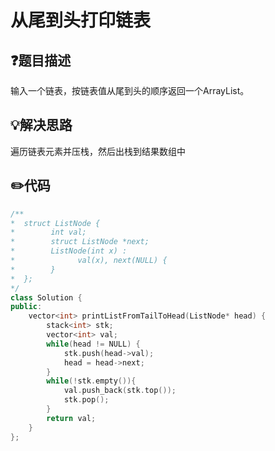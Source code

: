 # 从尾到头打印链表

## :question:题目描述
输入一个链表，按链表值从尾到头的顺序返回一个ArrayList。

## :bulb:解决思路
遍历链表元素并压栈，然后出栈到结果数组中

## :pencil2:代码
```c++
/**
*  struct ListNode {
*        int val;
*        struct ListNode *next;
*        ListNode(int x) :
*              val(x), next(NULL) {
*        }
*  };
*/
class Solution {
public:
    vector<int> printListFromTailToHead(ListNode* head) {
        stack<int> stk;
        vector<int> val;
        while(head != NULL) {
            stk.push(head->val);
            head = head->next;
        }
        while(!stk.empty()){
            val.push_back(stk.top());
            stk.pop();
        }
        return val;
    }
};
```